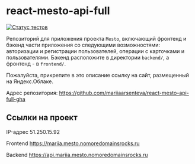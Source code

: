 # react-mesto-api-full

[![Статус тестов](../../actions/workflows/tests.yml/badge.svg)](../../actions/workflows/tests.yml)

Репозиторий для приложения проекта `Mesto`, включающий фронтенд и бэкенд части приложения со следующими возможностями: авторизации и регистрации пользователей, операции с карточками и пользователями. Бэкенд расположите в директории `backend/`, а фронтенд - в `frontend/`.

Пожалуйста, прикрепите в это описание ссылку на сайт, размещенный на Яндекс.Облаке.

Адрес репозитория: https://github.com/mariiaarsenteva/react-mesto-api-full-gha

## Ссылки на проект

IP-адрес 51.250.15.92

Frontend https://mariia.mesto.nomoredomainsrocks.ru

Backend https://api.mariia.mesto.nomoredomainsrocks.ru
